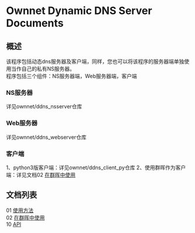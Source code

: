 # Ownnet Dynamic DNS Server Documents

## 概述
该程序包括动态dns服务器及客户端，同样，您也可以将该程序的服务器端单独使用当作自己的私有NS服务器。  
程序包括三个组件：NS服务器端，Web服务器端，客户端

### NS服务器
详见ownnet/ddns_nsserver仓库
### Web服务器
详见ownnet/ddns_webserver仓库
### 客户端
1、python3版客户端：详见ownnet/ddns_client_py仓库
2、使用群晖作为客户端：详见文档02 [在群晖中使用](./use_in_Synology.md)

## 文档列表
01 [使用方法](./usage.md)  
02 [在群晖中使用](./use_in_Synology.md)  
10 [API](./api.md)